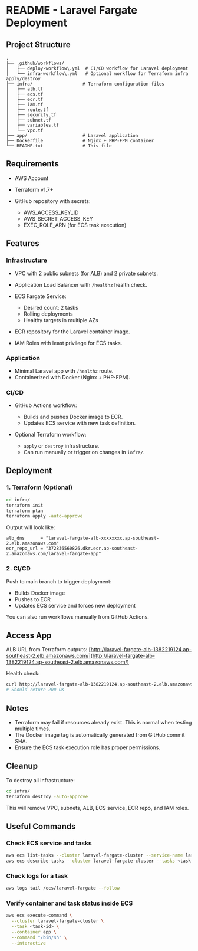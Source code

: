 # README - Laravel Fargate Deployment

## Project Structure

```
.
├── .github/workflows/
│   ├── deploy-workflow\.yml  # CI/CD workflow for Laravel deployment
│   └── infra-workflow\.yml   # Optional workflow for Terraform infra apply/destroy
├── infra/                   # Terraform configuration files
│   ├── alb.tf
│   ├── ecs.tf
│   ├── ecr.tf
│   ├── iam.tf
│   ├── route.tf
│   ├── security.tf
│   ├── subnet.tf
│   ├── variables.tf
│   └── vpc.tf
├── app/                     # Laravel application
├── Dockerfile               # Nginx + PHP-FPM container
└── README.txt               # This file
```

## Requirements

* AWS Account
* Terraform v1.7+
* GitHub repository with secrets:

  * AWS\_ACCESS\_KEY\_ID
  * AWS\_SECRET\_ACCESS\_KEY
  * EXEC\_ROLE\_ARN (for ECS task execution)

## Features

### Infrastructure

* VPC with 2 public subnets (for ALB) and 2 private subnets.
* Application Load Balancer with `/healthz` health check.
* ECS Fargate Service:

  * Desired count: 2 tasks
  * Rolling deployments
  * Healthy targets in multiple AZs
* ECR repository for the Laravel container image.
* IAM Roles with least privilege for ECS tasks.

### Application

* Minimal Laravel app with `/healthz` route.
* Containerized with Docker (Nginx + PHP-FPM).

### CI/CD

* GitHub Actions workflow:

  * Builds and pushes Docker image to ECR.
  * Updates ECS service with new task definition.
* Optional Terraform workflow:

  * `apply` or `destroy` infrastructure.
  * Can run manually or trigger on changes in `infra/`.

## Deployment

### 1. Terraform (Optional)

```bash
cd infra/
terraform init
terraform plan
terraform apply -auto-approve
```

Output will look like:

```
alb_dns      = "laravel-fargate-alb-xxxxxxxx.ap-southeast-2.elb.amazonaws.com"
ecr_repo_url = "372836560826.dkr.ecr.ap-southeast-2.amazonaws.com/laravel-fargate-app"
```

### 2. CI/CD

Push to main branch to trigger deployment:

* Builds Docker image
* Pushes to ECR
* Updates ECS service and forces new deployment

You can also run workflows manually from GitHub Actions.

## Access App

ALB URL from Terraform outputs:
[http://laravel-fargate-alb-1382219124.ap-southeast-2.elb.amazonaws.com/](http://laravel-fargate-alb-1382219124.ap-southeast-2.elb.amazonaws.com/)

Health check:

```bash
curl http://laravel-fargate-alb-1382219124.ap-southeast-2.elb.amazonaws.com/healthz
# Should return 200 OK
```

## Notes

* Terraform may fail if resources already exist. This is normal when testing multiple times.
* The Docker image tag is automatically generated from GitHub commit SHA.
* Ensure the ECS task execution role has proper permissions.

## Cleanup

To destroy all infrastructure:

```bash
cd infra/
terraform destroy -auto-approve
```

This will remove VPC, subnets, ALB, ECS service, ECR repo, and IAM roles.

## Useful Commands

### Check ECS service and tasks

```bash
aws ecs list-tasks --cluster laravel-fargate-cluster --service-name laravel-app-service --desired-status RUNNING
aws ecs describe-tasks --cluster laravel-fargate-cluster --tasks <task-id>
```

### Check logs for a task

```bash
aws logs tail /ecs/laravel-fargate --follow
```

### Verify container and task status inside ECS

```bash
aws ecs execute-command \
  --cluster laravel-fargate-cluster \
  --task <task-id> \
  --container app \
  --command "/bin/sh" \
  --interactive
```

